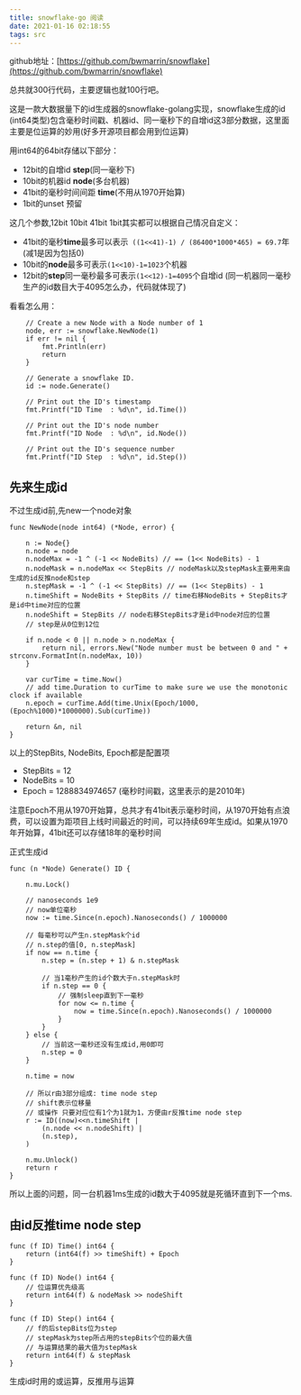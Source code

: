 ```yaml
---
title: snowflake-go 阅读
date: 2021-01-16 02:18:55
tags: src
---
```


github地址：[https://github.com/bwmarrin/snowflake](https://github.com/bwmarrin/snowflake)

总共就300行代码，主要逻辑也就100行吧。

这是一款大数据量下的id生成器的snowflake-golang实现，snowflake生成的id (int64类型)包含毫秒时间戳、机器id、同一毫秒下的自增id这3部分数据，这里面主要是位运算的妙用(好多开源项目都会用到位运算)

用int64的64bit存储以下部分：

* 12bit的自增id **step**(同一毫秒下)
* 10bit的机器id **node**(多台机器)
* 41bit的毫秒时间间距 **time**(不用从1970开始算)
* 1bit的unset 预留

这几个参数,12bit 10bit 41bit 1bit其实都可以根据自己情况自定义：

* 41bit的毫秒**time**最多可以表示``` ((1<<41)-1) / (86400*1000*465) = 69.7```年(减1是因为包括0)
* 10bit的**node**最多可表示```(1<<10)-1=1023```个机器
* 12bit的**step**同一毫秒最多可表示```(1<<12)-1=4095```个自增id (同一机器同一毫秒生产的id数目大于4095怎么办，代码就体现了)

看看怎么用：
```
	// Create a new Node with a Node number of 1
	node, err := snowflake.NewNode(1)
	if err != nil {
		fmt.Println(err)
		return
	}

	// Generate a snowflake ID.
	id := node.Generate()

	// Print out the ID's timestamp
	fmt.Printf("ID Time  : %d\n", id.Time())

	// Print out the ID's node number
	fmt.Printf("ID Node  : %d\n", id.Node())

	// Print out the ID's sequence number
	fmt.Printf("ID Step  : %d\n", id.Step())
```

## 先来生成id

不过生成id前,先new一个node对象
```
func NewNode(node int64) (*Node, error) {

	n := Node{}
	n.node = node
	n.nodeMax = -1 ^ (-1 << NodeBits) // == (1<< NodeBits) - 1
	n.nodeMask = n.nodeMax << StepBits // nodeMask以及stepMask主要用来由生成的id反推node和step
	n.stepMask = -1 ^ (-1 << StepBits) // == (1<< StepBits) - 1
	n.timeShift = NodeBits + StepBits // time右移NodeBits + StepBits才是id中time对应的位置
	n.nodeShift = StepBits // node右移StepBits才是id中node对应的位置
	// step是从0位到12位

	if n.node < 0 || n.node > n.nodeMax {
		return nil, errors.New("Node number must be between 0 and " + strconv.FormatInt(n.nodeMax, 10))
	}

	var curTime = time.Now()
	// add time.Duration to curTime to make sure we use the monotonic clock if available
	n.epoch = curTime.Add(time.Unix(Epoch/1000, (Epoch%1000)*1000000).Sub(curTime))

	return &n, nil
}
```

以上的StepBits, NodeBits, Epoch都是配置项

* StepBits = 12
* NodeBits = 10
* Epoch = 1288834974657 (毫秒时间戳，这里表示的是2010年)

注意Epoch不用从1970开始算，总共才有41bit表示毫秒时间，从1970开始有点浪费，可以设置为距项目上线时间最近的时间，可以持续69年生成id。如果从1970年开始算，41bit还可以存储18年的毫秒时间

正式生成id
```
func (n *Node) Generate() ID {

	n.mu.Lock()

	// nanoseconds 1e9
	// now单位毫秒
	now := time.Since(n.epoch).Nanoseconds() / 1000000

	// 每毫秒可以产生n.stepMask个id
	// n.step的值[0, n.stepMask]
	if now == n.time {
		n.step = (n.step + 1) & n.stepMask

		// 当1毫秒产生的id个数大于n.stepMask时
		if n.step == 0 {
			// 强制sleep直到下一毫秒
			for now <= n.time {
				now = time.Since(n.epoch).Nanoseconds() / 1000000
			}
		}
	} else {
		// 当前这一毫秒还没有生成id,用0即可
		n.step = 0
	}

	n.time = now

	// 所以r由3部分组成: time node step
	// shift表示位移量
	// 或操作 只要对应位有1个为1就为1，方便由r反推time node step
	r := ID((now)<<n.timeShift |
		(n.node << n.nodeShift) |
		(n.step),
	)

	n.mu.Unlock()
	return r
}
```

所以上面的问题，同一台机器1ms生成的id数大于4095就是死循环直到下一个ms.

## 由id反推time node step

```
func (f ID) Time() int64 {
	return (int64(f) >> timeShift) + Epoch
}

func (f ID) Node() int64 {
	// 位运算优先级高
	return int64(f) & nodeMask >> nodeShift
}

func (f ID) Step() int64 {
	// f的后stepBits位为step
	// stepMask为step所占用的stepBits个位的最大值
	// 与运算结果的最大值为stepMask
	return int64(f) & stepMask
}
```

生成id时用的或运算，反推用与运算
